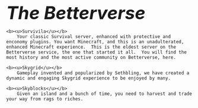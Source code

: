 <font size="7"><em><strong>The Betterverse</strong></em></font>

    <b><u>Survivila</u></b>
        Your classic Survival server, enhanced with protective and enconomy plugins. You want Minecraft, and this is an unadulterated, enhanced Minecraft experience.  This is the eldest server on the Betterverse service, the one that started it all.  You will find the most history and the most active community on Betterverse, here.

    <b><u>Skygrid</u></b>
        Gameplay invented and popularized by Sethbling, we have created a dynamic and engaging Skygrid experience to be enjoyed by many.

    <b><u>Skyblocks</u></b>
        Given an island and a bunch of time, you need to harvest and trade your way from rags to riches.